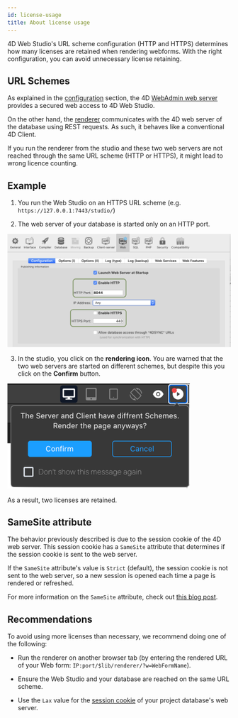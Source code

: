 ```yaml
---
id: license-usage
title: About license usage 
---
```


4D Web Studio's URL scheme configuration (HTTP and HTTPS) determines how many licenses are retained when rendering webforms. With the right configuration, you can avoid unnecessary license retaining.

## URL Schemes

As explained in the [configuration](configuration.md) section, the 4D [WebAdmin web server](https://developer.4d.com/docs/en/Admin/webAdmin.html) provides a secured web access to 4D Web Studio.

On the other hand, the [renderer](webforms/rendering.md) communicates with the 4D web server of the database using REST requests. As such, it behaves like a conventional 4D Client.

If you run the renderer from the studio and these two web servers are not reached through the same URL scheme (HTTP or HTTPS), it might lead to wrong licence counting.

## Example

1. You run the Web Studio on an HTTPS URL scheme (e.g. `https://127.0.0.1:7443/studio/`)

2. The web server of your database is started only on an HTTP port.

![alt-text](img/schemes.png)

3. In the studio, you click on the **rendering icon**. You are warned that the two web servers are started on different schemes, but despite this you click on the **Confirm** button. 

![alt-text](img/render-button.png)

As a result, two licenses are retained.

## SameSite attribute

The behavior previously described is due to the session cookie of the 4D web server. This session cookie has a `SameSite` attribute that determines if the session cookie is sent to the web server.

If the `SameSite` attribute's value is `Strict` (default), the session cookie is not sent to the web server, so a new session is opened each time a page is rendered or refreshed.

For more information on the `SameSite` attribute, check out [this blog post](https://blog.4d.com/get-ready-for-the-new-`SameSite`-and-secure-attributes-for-cookies/).

## Recommendations

To avoid using more licenses than necessary, we recommend doing one of the following:

- Run the renderer on another browser tab (by entering the rendered URL of your Web form: `IP:port/$lib/renderer/?w=WebFormName`).

- Ensure the Web Studio and your database are reached on the same URL scheme.

- Use the `Lax` value for the [session cookie](https://developer.4d.com/docs/en/WebServer/webServerConfig.html#session-cookie-`SameSite`) of your project database's web server. 

